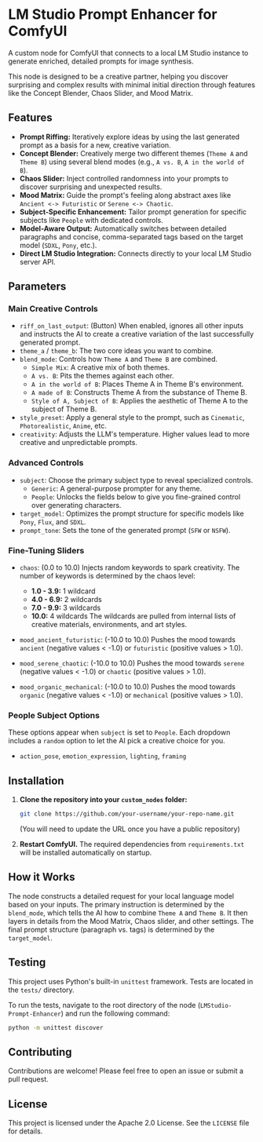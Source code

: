 # LM Studio Prompt Enhancer for ComfyUI

A custom node for ComfyUI that connects to a local LM Studio instance to generate enriched, detailed prompts for image synthesis.

This node is designed to be a creative partner, helping you discover surprising and complex results with minimal initial direction through features like the Concept Blender, Chaos Slider, and Mood Matrix.

## Features

-   **Prompt Riffing:** Iteratively explore ideas by using the last generated prompt as a basis for a new, creative variation.
-   **Concept Blender:** Creatively merge two different themes (`Theme A` and `Theme B`) using several blend modes (e.g., `A vs. B`, `A in the world of B`).
-   **Chaos Slider:** Inject controlled randomness into your prompts to discover surprising and unexpected results.
-   **Mood Matrix:** Guide the prompt's feeling along abstract axes like `Ancient <-> Futuristic` or `Serene <-> Chaotic`.
-   **Subject-Specific Enhancement:** Tailor prompt generation for specific subjects like `People` with dedicated controls.
-   **Model-Aware Output:** Automatically switches between detailed paragraphs and concise, comma-separated tags based on the target model (`SDXL`, `Pony`, etc.).
-   **Direct LM Studio Integration:** Connects directly to your local LM Studio server API.

## Parameters

### Main Creative Controls

-   `riff_on_last_output`: (Button) When enabled, ignores all other inputs and instructs the AI to create a creative variation of the last successfully generated prompt.
-   `theme_a` / `theme_b`: The two core ideas you want to combine.
-   `blend_mode`: Controls how `Theme A` and `Theme B` are combined.
    -   `Simple Mix`: A creative mix of both themes.
    -   `A vs. B`: Pits the themes against each other.
    -   `A in the world of B`: Places Theme A in Theme B's environment.
    -   `A made of B`: Constructs Theme A from the substance of Theme B.
    -   `Style of A, Subject of B`: Applies the aesthetic of Theme A to the subject of Theme B.
-   `style_preset`: Apply a general style to the prompt, such as `Cinematic`, `Photorealistic`, `Anime`, etc.
-   `creativity`: Adjusts the LLM's temperature. Higher values lead to more creative and unpredictable prompts.

### Advanced Controls

-   `subject`: Choose the primary subject type to reveal specialized controls.
    -   `Generic`: A general-purpose prompter for any theme.
    -   `People`: Unlocks the fields below to give you fine-grained control over generating characters.
-   `target_model`: Optimizes the prompt structure for specific models like `Pony`, `Flux`, and `SDXL`.
-   `prompt_tone`: Sets the tone of the generated prompt (`SFW` or `NSFW`).

### Fine-Tuning Sliders

-   `chaos`: (0.0 to 10.0) Injects random keywords to spark creativity. The number of keywords is determined by the chaos level:
    -   **1.0 - 3.9:** 1 wildcard
    -   **4.0 - 6.9:** 2 wildcards
    -   **7.0 - 9.9:** 3 wildcards
    -   **10.0:** 4 wildcards
    The wildcards are pulled from internal lists of creative materials, environments, and art styles.

-   `mood_ancient_futuristic`: (-10.0 to 10.0) Pushes the mood towards `ancient` (negative values < -1.0) or `futuristic` (positive values > 1.0).

-   `mood_serene_chaotic`: (-10.0 to 10.0) Pushes the mood towards `serene` (negative values < -1.0) or `chaotic` (positive values > 1.0).

-   `mood_organic_mechanical`: (-10.0 to 10.0) Pushes the mood towards `organic` (negative values < -1.0) or `mechanical` (positive values > 1.0).

### People Subject Options

These options appear when `subject` is set to `People`. Each dropdown includes a `random` option to let the AI pick a creative choice for you.

-   `action_pose`, `emotion_expression`, `lighting`, `framing`

## Installation

1.  **Clone the repository into your `custom_nodes` folder:**
    ```bash
    git clone https://github.com/your-username/your-repo-name.git
    ```
    (You will need to update the URL once you have a public repository)

2.  **Restart ComfyUI.**
    The required dependencies from `requirements.txt` will be installed automatically on startup.

## How it Works

The node constructs a detailed request for your local language model based on your inputs. The primary instruction is determined by the `blend_mode`, which tells the AI how to combine `Theme A` and `Theme B`. It then layers in details from the Mood Matrix, Chaos slider, and other settings. The final prompt structure (paragraph vs. tags) is determined by the `target_model`.

## Testing

This project uses Python's built-in `unittest` framework. Tests are located in the `tests/` directory.

To run the tests, navigate to the root directory of the node (`LMStudio-Prompt-Enhancer`) and run the following command:

```bash
python -m unittest discover
```

## Contributing

Contributions are welcome! Please feel free to open an issue or submit a pull request.

## License

This project is licensed under the Apache 2.0 License. See the `LICENSE` file for details.